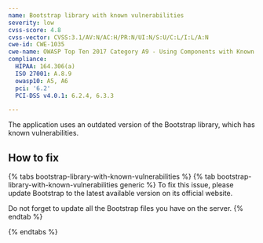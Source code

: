 ```yaml
---
name: Bootstrap library with known vulnerabilities
severity: low
cvss-score: 4.8
cvss-vector: CVSS:3.1/AV:N/AC:H/PR:N/UI:N/S:U/C:L/I:L/A:N
cwe-id: CWE-1035
cwe-name: OWASP Top Ten 2017 Category A9 - Using Components with Known Vulnerabilities
compliance:
  HIPAA: 164.306(a)
  ISO 27001: A.8.9
  owasp10: A5, A6
  pci: '6.2'
  PCI-DSS v4.0.1: 6.2.4, 6.3.3

---            
```


The application uses an outdated version of the Bootstrap library, which has known vulnerabilities.

## How to fix

{% tabs bootstrap-library-with-known-vulnerabilities %}
{% tab bootstrap-library-with-known-vulnerabilities generic %}
To fix this issue, please update Bootstrap to the latest available version on its official website.

Do not forget to update all the Bootstrap files you have on the server.
{% endtab %}

{% endtabs %}
